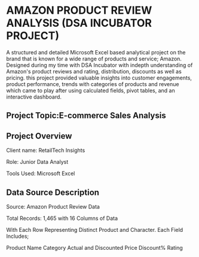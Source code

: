# AMAZON PRODUCT REVIEW ANALYSIS (DSA INCUBATOR PROJECT)
A structured and detailed Microsoft Excel based analytical project on the brand that is known for a wide range of products and service; Amazon. Designed during my time with DSA Incubator with indepth understanding of Amazon's product reviews and rating, distribution, discounts as well as pricing. this project provided valuable insights into customer engagements, product performance, trends with categories of products and revenue which came to play after using calculated fields, pivot tables,   and an interactive dashboard.
## Project Topic:E-commerce Sales Analysis
## Project Overview
Client name: RetailTech Insights

Role: Junior Data Analyst

Tools Used: Microsoft Excel

## Data Source Description
Source: Amazon Product Review Data

Total Records: 1,465 with 16 Columns of Data

With Each Row Representing Distinct Product and Character. Each Field Includes;

Product Name
Category
Actual and Discounted Price
Discount%
Rating
